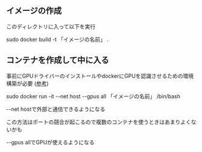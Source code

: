 ## イメージの作成

このディレクトリに入って以下を実行

sudo docker build -t 「イメージの名前」 .

## コンテナを作成して中に入る

事前にGPUドライバーのインストールやdockerにGPUを認識させるための環境構築が必要
([参考](https://qiita.com/MkConan/items/787b69cd8cbfe7d7cb88))

sudo docker run -it --net host --gpus all 「イメージの名前」 /bin/bash

--net hostで外部と通信できるようになる

この方法はポートの競合が起こるので複数のコンテナを使うときはあまりよくないかも

--gpus allでGPUが使えるようになる
